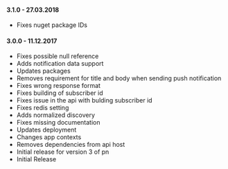 #### 3.1.0 - 27.03.2018
* Fixes nuget package IDs

#### 3.0.0 - 11.12.2017
* Fixes possible null reference
* Adds notification data support
* Updates packages
* Removes requirement for title and body when sending push notification
* Fixes wrong response format
* Fixes building of subscriber id
* Fixes issue in the api with bulding subscriber id
* Fixes redis setting
* Adds normalized discovery
* Fixes missing documentation
* Updates deployment
* Changes app contexts
* Removes dependencies from api host
* Initial release for version 3 of pn
* Initial Release
